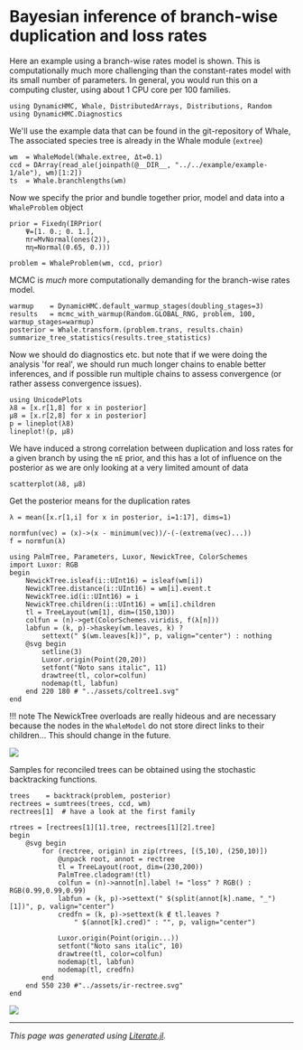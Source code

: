 
# Bayesian inference of branch-wise duplication and loss rates

Here an example using a branch-wise rates model is shown. This is
computationally much more challenging than the constant-rates model with its
small number of parameters. In general, you would run this on a computing
cluster, using about 1 CPU core per 100 families.

```@example branchrates
using DynamicHMC, Whale, DistributedArrays, Distributions, Random
using DynamicHMC.Diagnostics
```

We'll use the example data that can be found in the git-repository of Whale,
The associated species tree is already in the Whale module (`extree`)

```@example branchrates
wm  = WhaleModel(Whale.extree, Δt=0.1)
ccd = DArray(read_ale(joinpath(@__DIR__, "../../example/example-1/ale"), wm)[1:2])
ts  = Whale.branchlengths(wm)
```

Now we specify the prior and bundle together prior, model and data into a
`WhaleProblem` object

```@example branchrates
prior = Fixedη(IRPrior(
    Ψ=[1. 0.; 0. 1.],
    πr=MvNormal(ones(2)),
    πη=Normal(0.65, 0.)))

problem = WhaleProblem(wm, ccd, prior)
```

MCMC is *much* more computationally demanding for the branch-wise rates model.

```@example branchrates
warmup    = DynamicHMC.default_warmup_stages(doubling_stages=3)
results   = mcmc_with_warmup(Random.GLOBAL_RNG, problem, 100, warmup_stages=warmup)
posterior = Whale.transform.(problem.trans, results.chain)
summarize_tree_statistics(results.tree_statistics)
```

Now we should do diagnostics etc. but note that if we were doing the analysis
'for real', we should run much longer chains to enable better inferences, and
if possible run multiple chains to assess convergence (or rather assess
convergence issues).

```@example branchrates
using UnicodePlots
λ8 = [x.r[1,8] for x in posterior]
μ8 = [x.r[2,8] for x in posterior]
p = lineplot(λ8)
lineplot!(p, μ8)
```

We have induced a strong correlation between duplication and loss rates for
a given branch by using the `πE` prior, and this has a lot of influence on
the posterior as we are only looking at a very limited amount of data

```@example branchrates
scatterplot(λ8, μ8)
```

Get the posterior means for the duplication rates

```@example branchrates
λ = mean([x.r[1,i] for x in posterior, i=1:17], dims=1)

normfun(vec) = (x)->(x - minimum(vec))/-(-(extrema(vec)...))
f = normfun(λ)

using PalmTree, Parameters, Luxor, NewickTree, ColorSchemes
import Luxor: RGB
begin
    NewickTree.isleaf(i::UInt16) = isleaf(wm[i])
    NewickTree.distance(i::UInt16) = wm[i].event.t
    NewickTree.id(i::UInt16) = i
    NewickTree.children(i::UInt16) = wm[i].children
    tl = TreeLayout(wm[1], dim=(150,130))
    colfun = (n)->get(ColorSchemes.viridis, f(λ[n]))
    labfun = (k, p)->haskey(wm.leaves, k) ?
        settext(" $(wm.leaves[k])", p, valign="center") : nothing
    @svg begin
        setline(3)
        Luxor.origin(Point(20,20))
        setfont("Noto sans italic", 11)
        drawtree(tl, color=colfun)
        nodemap(tl, labfun)
    end 220 180 # "../assets/coltree1.svg"
end
```

!!! note
    The NewickTree overloads are really hideous and are necessary because the
    nodes in the `WhaleModel` do not store direct links to their children...
    This should change in the future.

![](../assets/coltree1.svg)

Samples for reconciled trees can be obtained using the stochastic backtracking
functions.

```@example branchrates
trees    = backtrack(problem, posterior)
rectrees = sumtrees(trees, ccd, wm)
rectrees[1]  # have a look at the first family

rtrees = [rectrees[1][1].tree, rectrees[1][2].tree]
begin
    @svg begin
        for (rectree, origin) in zip(rtrees, [(5,10), (250,10)])
            @unpack root, annot = rectree
            tl = TreeLayout(root, dim=(230,200))
            PalmTree.cladogram!(tl)
            colfun = (n)->annot[n].label != "loss" ? RGB() : RGB(0.99,0.99,0.99)
            labfun = (k, p)->settext(" $(split(annot[k].name, "_")[1])", p, valign="center")
            credfn = (k, p)->settext(k ∉ tl.leaves ?
                " $(annot[k].cred)" : "", p, valign="center")

            Luxor.origin(Point(origin...))
            setfont("Noto sans italic", 10)
            drawtree(tl, color=colfun)
            nodemap(tl, labfun)
            nodemap(tl, credfn)
        end
    end 550 230 #"../assets/ir-rectree.svg"
end
```

![](../assets/ir-rectree.svg)

---

*This page was generated using [Literate.jl](https://github.com/fredrikekre/Literate.jl).*

